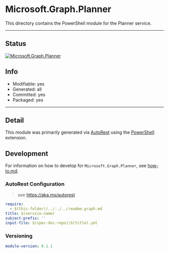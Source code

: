 <!-- region Generated -->
# Microsoft.Graph.Planner
This directory contains the PowerShell module for the Planner service.

---
## Status
[![Microsoft.Graph.Planner](https://img.shields.io/powershellgallery/v/Microsoft.Graph.Planner.svg?style=flat-square&label=Microsoft.Graph.Planner "Microsoft.Graph.Planner")](https://www.powershellgallery.com/packages/Microsoft.Graph.Planner/)

## Info
- Modifiable: yes
- Generated: all
- Committed: yes
- Packaged: yes

---
## Detail
This module was primarily generated via [AutoRest](https://github.com/Azure/autorest) using the [PowerShell](https://github.com/Azure/autorest.powershell) extension.

## Development
For information on how to develop for `Microsoft.Graph.Planner`, see [how-to.md](how-to.md).
<!-- endregion -->

### AutoRest Configuration

> see https://aka.ms/autorest

``` yaml
require:
  - $(this-folder)/../../../readme.graph.md
title: $(service-name)
subject-prefix: ''
input-file: $(spec-doc-repo)/$(title).yml
```
### Versioning

``` yaml
module-version: 0.1.1
```

